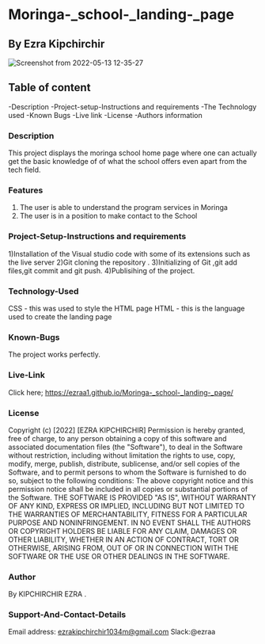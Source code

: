 # Moringa-_school-_landing-_page
## By Ezra Kipchirchir
![Screenshot from 2022-05-13 12-35-27](https://user-images.githubusercontent.com/104457703/168256971-3d364eee-470e-41de-8a44-04c5b4d4a610.png)
## Table of content
   -Description
   -Project-setup-Instructions and requirements
   -The Technology used
   -Known Bugs
   -Live link
   -License
   -Authors information
### Description
This project displays the moringa school home page where one can actually get the basic knowledge of of what the school offers even apart from the tech field. 
### Features
1. The user is able to understand the program services in Moringa
2. The user is in a position to make contact to the School
### Project-Setup-Instructions and requirements
1)Installation of the Visual studio code with some of its extensions such as the live server
2)Git cloning the repository .
3)Initializing of Git ,git add files,git commit and git push. 
4)Publisihing of the project.
### Technology-Used
CSS - this was used to style the HTML page
HTML - this is the language used to create the landing page
### Known-Bugs
The project works perfectly.
### Live-Link
Click here; https://ezraa1.github.io/Moringa-_school-_landing-_page/
### License
Copyright (c) [2022] [EZRA KIPCHIRCHIR] Permission is hereby granted, free of charge, to any person obtaining a copy of this software and associated documentation files (the "Software"), to deal in the Software without restriction, including without limitation the rights to use, copy, modify, merge, publish, distribute, sublicense, and/or sell copies of the Software, and to permit persons to whom the Software is furnished to do so, subject to the following conditions:
The above copyright notice and this permission notice shall be included in all copies or substantial portions of the Software.
THE SOFTWARE IS PROVIDED "AS IS", WITHOUT WARRANTY OF ANY KIND, EXPRESS OR IMPLIED, INCLUDING BUT NOT LIMITED TO THE WARRANTIES OF MERCHANTABILITY, FITNESS FOR A PARTICULAR PURPOSE AND NONINFRINGEMENT. IN NO EVENT SHALL THE AUTHORS OR COPYRIGHT HOLDERS BE LIABLE FOR ANY CLAIM, DAMAGES OR OTHER LIABILITY, WHETHER IN AN ACTION OF CONTRACT, TORT OR OTHERWISE, ARISING FROM, OUT OF OR IN CONNECTION WITH THE SOFTWARE OR THE USE OR OTHER DEALINGS IN THE SOFTWARE.
### Author
By KIPCHIRCHIR EZRA .
### Support-And-Contact-Details
Email address: ezrakipchirchir1034m@gmail.com Slack:@ezraa
